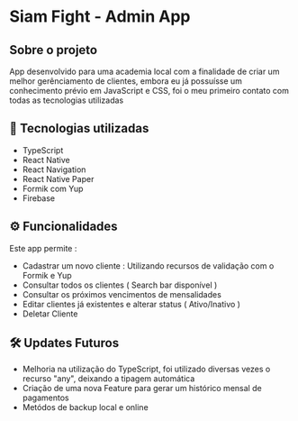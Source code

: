 # Siam Fight - Admin App

## Sobre o projeto 
App desenvolvido para uma academia local com a finalidade de criar um melhor gerênciamento de clientes, embora eu já possuísse um conhecimento prévio em JavaScript e CSS, foi o meu primeiro contato com todas as tecnologias utilizadas 

## 📲 Tecnologias utilizadas

- TypeScript
- React Native
- React Navigation
- React Native Paper 
- Formik com Yup 
- Firebase

## ⚙️ Funcionalidades 
Este app permite : 

- Cadastrar um novo cliente : Utilizando recursos de validação com o Formik e Yup
- Consultar todos os clientes ( Search bar disponível ) 
- Consultar os próximos vencimentos de mensalidades 
- Editar clientes já existentes e alterar status ( Ativo/Inativo )
- Deletar Cliente

## 🛠 Updates Futuros 
- Melhoria na utilização do TypeScript, foi utilizado diversas vezes o recurso "any", deixando a tipagem automática 
- Criação de uma nova Feature para gerar um histórico mensal de pagamentos 
- Metódos de backup local e online 
